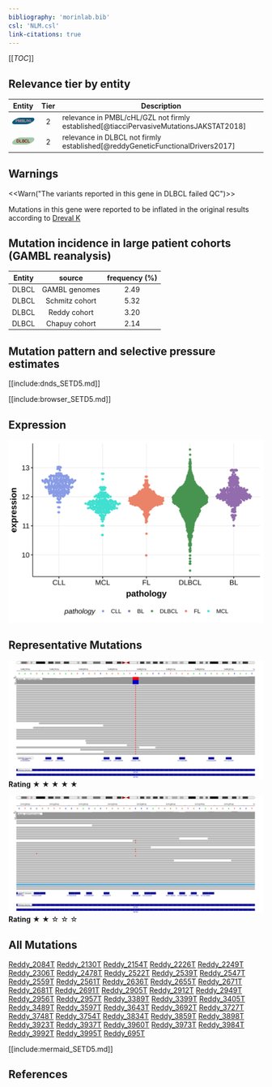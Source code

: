```yaml
---
bibliography: 'morinlab.bib'
csl: 'NLM.csl'
link-citations: true
---
```

[[_TOC_]]


## Relevance tier by entity

|Entity|Tier|Description                              |
|:------:|:----:|-----------------------------------------|
|![PMBL](images/icons/PMBL_tier2.png)|2|relevance in PMBL/cHL/GZL not firmly established[@tiacciPervasiveMutationsJAKSTAT2018]|
|![DLBCL](images/icons/DLBCL_tier2.png) |2   |relevance in DLBCL not firmly established[@reddyGeneticFunctionalDrivers2017]|

## Warnings

<<Warn("The variants reported in this gene in DLBCL failed QC")>>

Mutations in this gene were reported to be inflated in the original results according to [Dreval K](https://www.biorxiv.org/content/10.1101/2023.11.21.567983v1)

## Mutation incidence in large patient cohorts (GAMBL reanalysis)

|Entity|source        |frequency (%)|
|:------:|:--------------:|:-------------:|
|DLBCL |GAMBL genomes |2.49         |
|DLBCL |Schmitz cohort|5.32         |
|DLBCL |Reddy cohort  |3.20         |
|DLBCL |Chapuy cohort |2.14         |

## Mutation pattern and selective pressure estimates

[[include:dnds_SETD5.md]]






[[include:browser_SETD5.md]]

## Expression
![](images/gene_expression/SETD5_by_pathology.svg)
<!-- ORIGIN: reddyGeneticFunctionalDrivers2017 -->
<!-- DLBCL: reddyGeneticFunctionalDrivers2017 -->
<!-- PMBL: tiacciPervasiveMutationsJAKSTAT2018b -->

## Representative Mutations

![](primary/Reddy_SETD5.svg)
**Rating**
&starf; &starf; &starf; &starf; &starf;

![](primary/Reddy_SETD5_2.svg)
**Rating**
&starf; &starf; &star; &star; &star;


## All Mutations

[Reddy_2084T](https://www.bcgsc.ca/downloads/morinlab/GAMBL/Reddy/igv_reports/Reddy_2084T.html)
[Reddy_2130T](https://www.bcgsc.ca/downloads/morinlab/GAMBL/Reddy/igv_reports/Reddy_2130T.html)
[Reddy_2154T](https://www.bcgsc.ca/downloads/morinlab/GAMBL/Reddy/igv_reports/Reddy_2154T.html)
[Reddy_2226T](https://www.bcgsc.ca/downloads/morinlab/GAMBL/Reddy/igv_reports/Reddy_2226T.html)
[Reddy_2249T](https://www.bcgsc.ca/downloads/morinlab/GAMBL/Reddy/igv_reports/Reddy_2249T.html)
[Reddy_2306T](https://www.bcgsc.ca/downloads/morinlab/GAMBL/Reddy/igv_reports/Reddy_2306T.html)
[Reddy_2478T](https://www.bcgsc.ca/downloads/morinlab/GAMBL/Reddy/igv_reports/Reddy_2478T.html)
[Reddy_2522T](https://www.bcgsc.ca/downloads/morinlab/GAMBL/Reddy/igv_reports/Reddy_2522T.html)
[Reddy_2539T](https://www.bcgsc.ca/downloads/morinlab/GAMBL/Reddy/igv_reports/Reddy_2539T.html)
[Reddy_2547T](https://www.bcgsc.ca/downloads/morinlab/GAMBL/Reddy/igv_reports/Reddy_2547T.html)
[Reddy_2559T](https://www.bcgsc.ca/downloads/morinlab/GAMBL/Reddy/igv_reports/Reddy_2559T.html)
[Reddy_2561T](https://www.bcgsc.ca/downloads/morinlab/GAMBL/Reddy/igv_reports/Reddy_2561T.html)
[Reddy_2636T](https://www.bcgsc.ca/downloads/morinlab/GAMBL/Reddy/igv_reports/Reddy_2636T.html)
[Reddy_2655T](https://www.bcgsc.ca/downloads/morinlab/GAMBL/Reddy/igv_reports/Reddy_2655T.html)
[Reddy_2671T](https://www.bcgsc.ca/downloads/morinlab/GAMBL/Reddy/igv_reports/Reddy_2671T.html)
[Reddy_2681T](https://www.bcgsc.ca/downloads/morinlab/GAMBL/Reddy/igv_reports/Reddy_2681T.html)
[Reddy_2691T](https://www.bcgsc.ca/downloads/morinlab/GAMBL/Reddy/igv_reports/Reddy_2691T.html)
[Reddy_2905T](https://www.bcgsc.ca/downloads/morinlab/GAMBL/Reddy/igv_reports/Reddy_2905T.html)
[Reddy_2912T](https://www.bcgsc.ca/downloads/morinlab/GAMBL/Reddy/igv_reports/Reddy_2912T.html)
[Reddy_2949T](https://www.bcgsc.ca/downloads/morinlab/GAMBL/Reddy/igv_reports/Reddy_2949T.html)
[Reddy_2956T](https://www.bcgsc.ca/downloads/morinlab/GAMBL/Reddy/igv_reports/Reddy_2956T.html)
[Reddy_2957T](https://www.bcgsc.ca/downloads/morinlab/GAMBL/Reddy/igv_reports/Reddy_2957T.html)
[Reddy_3389T](https://www.bcgsc.ca/downloads/morinlab/GAMBL/Reddy/igv_reports/Reddy_3389T.html)
[Reddy_3399T](https://www.bcgsc.ca/downloads/morinlab/GAMBL/Reddy/igv_reports/Reddy_3399T.html)
[Reddy_3405T](https://www.bcgsc.ca/downloads/morinlab/GAMBL/Reddy/igv_reports/Reddy_3405T.html)
[Reddy_3489T](https://www.bcgsc.ca/downloads/morinlab/GAMBL/Reddy/igv_reports/Reddy_3489T.html)
[Reddy_3597T](https://www.bcgsc.ca/downloads/morinlab/GAMBL/Reddy/igv_reports/Reddy_3597T.html)
[Reddy_3643T](https://www.bcgsc.ca/downloads/morinlab/GAMBL/Reddy/igv_reports/Reddy_3643T.html)
[Reddy_3692T](https://www.bcgsc.ca/downloads/morinlab/GAMBL/Reddy/igv_reports/Reddy_3692T.html)
[Reddy_3727T](https://www.bcgsc.ca/downloads/morinlab/GAMBL/Reddy/igv_reports/Reddy_3727T.html)
[Reddy_3748T](https://www.bcgsc.ca/downloads/morinlab/GAMBL/Reddy/igv_reports/Reddy_3748T.html)
[Reddy_3754T](https://www.bcgsc.ca/downloads/morinlab/GAMBL/Reddy/igv_reports/Reddy_3754T.html)
[Reddy_3834T](https://www.bcgsc.ca/downloads/morinlab/GAMBL/Reddy/igv_reports/Reddy_3834T.html)
[Reddy_3859T](https://www.bcgsc.ca/downloads/morinlab/GAMBL/Reddy/igv_reports/Reddy_3859T.html)
[Reddy_3898T](https://www.bcgsc.ca/downloads/morinlab/GAMBL/Reddy/igv_reports/Reddy_3898T.html)
[Reddy_3923T](https://www.bcgsc.ca/downloads/morinlab/GAMBL/Reddy/igv_reports/Reddy_3923T.html)
[Reddy_3937T](https://www.bcgsc.ca/downloads/morinlab/GAMBL/Reddy/igv_reports/Reddy_3937T.html)
[Reddy_3960T](https://www.bcgsc.ca/downloads/morinlab/GAMBL/Reddy/igv_reports/Reddy_3960T.html)
[Reddy_3973T](https://www.bcgsc.ca/downloads/morinlab/GAMBL/Reddy/igv_reports/Reddy_3973T.html)
[Reddy_3984T](https://www.bcgsc.ca/downloads/morinlab/GAMBL/Reddy/igv_reports/Reddy_3984T.html)
[Reddy_3992T](https://www.bcgsc.ca/downloads/morinlab/GAMBL/Reddy/igv_reports/Reddy_3992T.html)
[Reddy_3995T](https://www.bcgsc.ca/downloads/morinlab/GAMBL/Reddy/igv_reports/Reddy_3995T.html)
[Reddy_695T](https://www.bcgsc.ca/downloads/morinlab/GAMBL/Reddy/igv_reports/Reddy_695T.html)

[[include:mermaid_SETD5.md]]

## References
